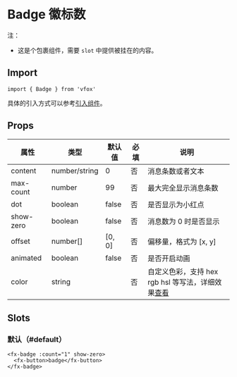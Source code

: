 # Badge 徽标数

注：

- 这是个包裹组件，需要 `slot` 中提供被挂在的内容。

## Import

```
import { Badge } from 'vfox'
```

具体的引入方式可以参考[引入组件](../index.md#引入组件)。

## Props

| 属性      | 类型          | 默认值 | 必填 | 说明                                                                               |
| --------- | ------------- | ------ | ---- | ---------------------------------------------------------------------------------- |
| content   | number/string | 0      | 否   | 消息条数或者文本                                                                   |
| max-count | number        | 99     | 否   | 最大完全显示消息条数                                                               |
| dot       | boolean       | false  | 否   | 是否显示为小红点                                                                   |
| show-zero | boolean       | false  | 否   | 消息数为 0 时是否显示                                                              |
| offset    | number[]      | [0, 0] | 否   | 偏移量，格式为 [x, y]                                                              |
| animated  | boolean       | false  | 否   | 是否开启动画                                                                       |
| color     | string        |        | 否   | 自定义色彩，支持 hex rgb hsl 等写法，详细效果[查看](../design/color.md#自定义色彩) |

## Slots

### 默认（#default）

```
<fx-badge :count="1" show-zero>
  <fx-button>badge</fx-button>
</fx-badge>
```
